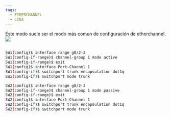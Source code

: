 ```yaml
---
tags:
  - ETHERCHANNEL
  - CCNA
---
```



Este modo suele ser el modo más comun de configuración de etherchannel.
![](Screenshot%20from%202024-01-04%2018-23-03.png)

``` bash

SW1(config)$ interface range g0/2-3
SW1(config-if-range)$ channel-group 1 mode active      
SW1(config-if-range)$ exit
SW1(config)$ interface Port-Channel 1
SW1(config-if)$ switchport trunk encapsulation dot1q
SW1(config-if)$ switchport mode trunk

SW2(config)$ interface range g0/2-3
SW2(config-if-range)$ channel-group 1 mode passive      
SW2(config-if-range)$ exit
SW2(config)$ interface Port-Channel 1
SW2(config-if)$ switchport trunk encapsulation dot1q
SW2(config-if)$ switchport mode trunk
```